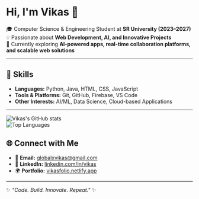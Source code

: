 
# Hi, I'm Vikas 👋  

🎓 Computer Science & Engineering Student at **SR University (2023–2027)**  
💡 Passionate about **Web Development, AI, and Innovative Projects**  
🌱 Currently exploring **AI-powered apps, real-time collaboration platforms, and scalable web solutions**  

---

## 🚀 Skills  
- **Languages:** Python, Java, HTML, CSS, JavaScript  
- **Tools & Platforms:** Git, GitHub, Firebase, VS Code  
- **Other Interests:** AI/ML, Data Science, Cloud-based Applications  

---
![Vikas's GitHub stats](https://github-readme-stats.vercel.app/api?username=VikasMusham&show_icons=true&theme=radical)  
![Top Languages](https://github-readme-stats.vercel.app/api/top-langs/?username=VikasMusham&layout=compact&theme=radical)  

## 🌐 Connect with Me  
- 📧 **Email:** globalxvikas@gmail.com  
- 💼 **LinkedIn:** [linkedin.com/in/vikas](https://linkedin.com/in/vikas)  
- 🌍 **Portfolio:** [vikasfolio.netlify.app](https://vikasfolio.netlify.app)  

---
✨ *"Code. Build. Innovate. Repeat."* ✨
